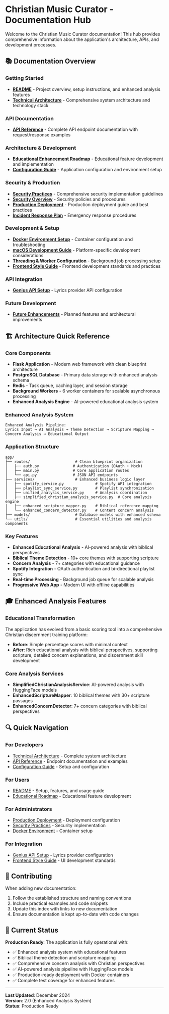 # Christian Music Curator - Documentation Hub

Welcome to the Christian Music Curator documentation! This hub provides comprehensive information about the application's architecture, APIs, and development processes.

## 📚 Documentation Overview

### Getting Started
- [**README**](../README.md) - Project overview, setup instructions, and enhanced analysis features
- [**Technical Architecture**](simplified_structure_rebuild.md) - Comprehensive system architecture and technology stack

### API Documentation
- [**API Reference**](api_docs.md) - Complete API endpoint documentation with request/response examples

### Architecture & Development
- [**Educational Enhancement Roadmap**](educational_enhancement_roadmap.md) - Educational feature development and implementation
- [**Configuration Guide**](configuration.md) - Application configuration and environment setup

### Security & Production
- [**Security Practices**](SECURE_CODING_PRACTICES.md) - Comprehensive security implementation guidelines
- [**Security Overview**](SECURITY.md) - Security policies and procedures
- [**Production Deployment**](PRODUCTION_DEPLOYMENT.md) - Production deployment guide and best practices
- [**Incident Response Plan**](INCIDENT_RESPONSE_PLAN.md) - Emergency response procedures

### Development & Setup
- [**Docker Environment Setup**](DOCKER_ENVIRONMENT_FIXES.md) - Container configuration and troubleshooting
- [**macOS Development Guide**](MACOS_FORK_SAFETY.md) - Platform-specific development considerations
- [**Threading & Worker Configuration**](THREADING_WORKER_CONFIG.md) - Background job processing setup
- [**Frontend Style Guide**](frontend-style-guide.md) - Frontend development standards and practices

### API Integration
- [**Genius API Setup**](GENIUS_API_SETUP.md) - Lyrics provider API configuration

### Future Development
- [**Future Enhancements**](FUTURE_ENHANCEMENTS.md) - Planned features and architectural improvements

## 🏗️ Architecture Quick Reference

### Core Components
- **Flask Application** - Modern web framework with clean blueprint architecture
- **PostgreSQL Database** - Primary data storage with enhanced analysis schema
- **Redis** - Task queue, caching layer, and session storage
- **Background Workers** - 6 worker containers for scalable asynchronous processing
- **Enhanced Analysis Engine** - AI-powered educational analysis system

### Enhanced Analysis System
```
Enhanced Analysis Pipeline:
Lyrics Input → AI Analysis → Theme Detection → Scripture Mapping → Concern Analysis → Educational Output
```

### Application Structure
```
app/
├── routes/                    # Clean blueprint organization
│   ├── auth.py               # Authentication (OAuth + Mock)
│   ├── main.py               # Core application routes
│   └── api.py                # JSON API endpoints
├── services/                  # Enhanced business logic layer
│   ├── spotify_service.py              # Spotify API integration
│   ├── playlist_sync_service.py        # Playlist synchronization
│   ├── unified_analysis_service.py     # Analysis coordination
│   ├── simplified_christian_analysis_service.py  # Core analysis engine
│   ├── enhanced_scripture_mapper.py    # Biblical reference mapping
│   └── enhanced_concern_detector.py    # Content concern analysis
├── models/                    # Database models with enhanced schema
└── utils/                     # Essential utilities and analysis components
```

### Key Features
- **Enhanced Educational Analysis** - AI-powered analysis with biblical perspectives
- **Biblical Theme Detection** - 10+ core themes with supporting scripture
- **Concern Analysis** - 7+ categories with educational guidance
- **Spotify Integration** - OAuth authentication and bi-directional playlist sync
- **Real-time Processing** - Background job queue for scalable analysis
- **Progressive Web App** - Modern UI with offline capabilities

## 🎓 Enhanced Analysis Features

### Educational Transformation
The application has evolved from a basic scoring tool into a comprehensive Christian discernment training platform:

- **Before**: Simple percentage scores with minimal context
- **After**: Rich educational analysis with biblical perspectives, supporting scripture, detailed concern explanations, and discernment skill development

### Core Analysis Services
- **SimplifiedChristianAnalysisService**: AI-powered analysis with HuggingFace models
- **EnhancedScriptureMapper**: 10 biblical themes with 30+ scripture passages
- **EnhancedConcernDetector**: 7+ concern categories with biblical perspectives

## 🔍 Quick Navigation

### For Developers
- [Technical Architecture](simplified_structure_rebuild.md) - Complete system architecture
- [API Reference](api_docs.md) - Endpoint documentation and examples
- [Configuration Guide](configuration.md) - Setup and configuration

### For Users
- [README](../README.md) - Setup, features, and usage guide
- [Educational Roadmap](educational_enhancement_roadmap.md) - Educational feature development

### For Administrators
- [Production Deployment](PRODUCTION_DEPLOYMENT.md) - Deployment configuration
- [Security Practices](SECURE_CODING_PRACTICES.md) - Security implementation
- [Docker Environment](DOCKER_ENVIRONMENT_FIXES.md) - Container setup

### For Integration
- [Genius API Setup](GENIUS_API_SETUP.md) - Lyrics provider configuration
- [Frontend Style Guide](frontend-style-guide.md) - UI development standards

## 📝 Contributing

When adding new documentation:
1. Follow the established structure and naming conventions
2. Include practical examples and code snippets
3. Update this index with links to new documentation
4. Ensure documentation is kept up-to-date with code changes

## 🚀 Current Status

**Production Ready**: The application is fully operational with:
- ✅ Enhanced analysis system with educational features
- ✅ Biblical theme detection and scripture mapping
- ✅ Comprehensive concern analysis with Christian perspectives
- ✅ AI-powered analysis pipeline with HuggingFace models
- ✅ Production-ready deployment with Docker containers
- ✅ Complete test coverage for enhanced features

---

**Last Updated**: December 2024  
**Version**: 2.0 (Enhanced Analysis System)  
**Status**: Production Ready 